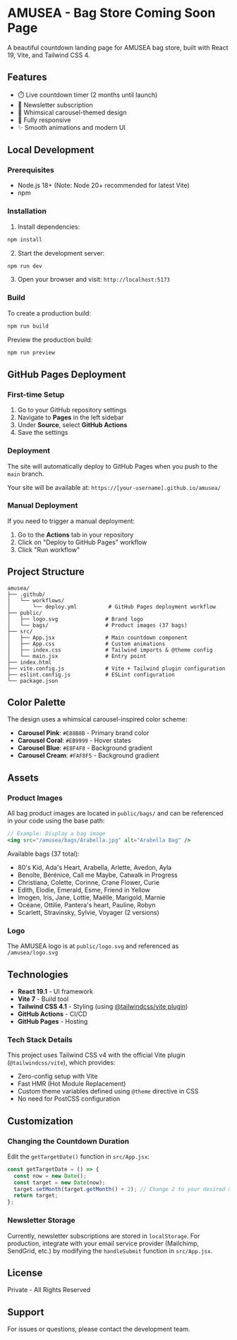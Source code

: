 # AMUSEA - Bag Store Coming Soon Page

A beautiful countdown landing page for AMUSEA bag store, built with React 19, Vite, and Tailwind CSS 4.

## Features

- ⏱️ Live countdown timer (2 months until launch)
- 📧 Newsletter subscription
- 🎨 Whimsical carousel-themed design
- 📱 Fully responsive
- ✨ Smooth animations and modern UI

## Local Development

### Prerequisites

- Node.js 18+ (Note: Node 20+ recommended for latest Vite)
- npm

### Installation

1. Install dependencies:

```bash
npm install
```

2. Start the development server:

```bash
npm run dev
```

3. Open your browser and visit: `http://localhost:5173`

### Build

To create a production build:

```bash
npm run build
```

Preview the production build:

```bash
npm run preview
```

## GitHub Pages Deployment

### First-time Setup

1. Go to your GitHub repository settings
2. Navigate to **Pages** in the left sidebar
3. Under **Source**, select **GitHub Actions**
4. Save the settings

### Deployment

The site will automatically deploy to GitHub Pages when you push to the `main` branch.

Your site will be available at: `https://[your-username].github.io/amusea/`

### Manual Deployment

If you need to trigger a manual deployment:

1. Go to the **Actions** tab in your repository
2. Click on "Deploy to GitHub Pages" workflow
3. Click "Run workflow"

## Project Structure

```
amusea/
├── .github/
│   └── workflows/
│       └── deploy.yml          # GitHub Pages deployment workflow
├── public/
│   ├── logo.svg               # Brand logo
│   └── bags/                  # Product images (37 bags)
├── src/
│   ├── App.jsx                # Main countdown component
│   ├── App.css                # Custom animations
│   ├── index.css              # Tailwind imports & @theme config
│   └── main.jsx               # Entry point
├── index.html
├── vite.config.js             # Vite + Tailwind plugin configuration
├── eslint.config.js           # ESLint configuration
└── package.json
```

## Color Palette

The design uses a whimsical carousel-inspired color scheme:

- **Carousel Pink**: `#E88B8B` - Primary brand color
- **Carousel Coral**: `#EB9999` - Hover states
- **Carousel Blue**: `#E8F4F8` - Background gradient
- **Carousel Cream**: `#FAF8F5` - Background gradient

## Assets

### Product Images

All bag product images are located in `public/bags/` and can be referenced in your code using the base path:

```jsx
// Example: Display a bag image
<img src="/amusea/bags/Arabella.jpg" alt="Arabella Bag" />
```

Available bags (37 total):

- 80's Kid, Ada's Heart, Arabella, Arlette, Avedon, Ayla
- Benoîte, Bérénice, Call me Maybe, Catwalk in Progress
- Christiana, Colette, Corinne, Crane Flower, Curie
- Edith, Elodie, Emerald, Esme, Friend in Yellow
- Imogen, Iris, Jane, Lottie, Maëlle, Marigold, Marnie
- Océane, Ottilie, Pantera's heart, Pauline, Robyn
- Scarlett, Stravinsky, Sylvie, Voyager (2 versions)

### Logo

The AMUSEA logo is at `public/logo.svg` and referenced as `/amusea/logo.svg`

## Technologies

- **React 19.1** - UI framework
- **Vite 7** - Build tool
- **Tailwind CSS 4.1** - Styling (using [@tailwindcss/vite plugin](https://tailwindcss.com/docs/installation/using-vite))
- **GitHub Actions** - CI/CD
- **GitHub Pages** - Hosting

### Tech Stack Details

This project uses Tailwind CSS v4 with the official Vite plugin (`@tailwindcss/vite`), which provides:

- Zero-config setup with Vite
- Fast HMR (Hot Module Replacement)
- Custom theme variables defined using `@theme` directive in CSS
- No need for PostCSS configuration

## Customization

### Changing the Countdown Duration

Edit the `getTargetDate()` function in `src/App.jsx`:

```javascript
const getTargetDate = () => {
  const now = new Date();
  const target = new Date(now);
  target.setMonth(target.getMonth() + 2); // Change 2 to your desired months
  return target;
};
```

### Newsletter Storage

Currently, newsletter subscriptions are stored in `localStorage`. For production, integrate with your email service provider (Mailchimp, SendGrid, etc.) by modifying the `handleSubmit` function in `src/App.jsx`.

## License

Private - All Rights Reserved

## Support

For issues or questions, please contact the development team.
